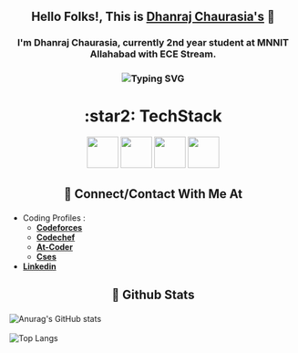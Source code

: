 ## <p align="center"> Hello Folks!, This is [**Dhanraj Chaurasia's**](https://dhanrajchaurasia.github.io/) :wave: </p>
### <p align="center"> I'm Dhanraj Chaurasia, currently 2nd year student at MNNIT Allahabad with ECE Stream. </p>
### <p align="center"> ![Typing SVG](https://readme-typing-svg.herokuapp.com?font=Roboto&color=%23FFF03C&size=25&center=true&vCenter=true&width=850&height=30&lines=An+enthusiast+frontend+web+developer.;A+competitive+programmer+(coder).+;Enthusiast+to+learn+new+skills.;A+quick+learner+to+develop+new+skills.) </p>
<h1 align="center"> :star2: TechStack </h1>
<div align="center">
<!--   <img width="55" src="https://raw.githubusercontent.com/gilbarbara/logos/master/logos/angular-icon.svg"/> -->
  <img width="55" src="https://upload.wikimedia.org/wikipedia/commons/9/9a/Visual_Studio_Code_1.35_icon.svg"/>
  <img width="55" src="https://raw.githubusercontent.com/gilbarbara/logos/master/logos/bootstrap.svg"/>
  <img width="55" src="https://raw.githubusercontent.com/gilbarbara/logos/master/logos/vs-code-icon.svg"/>
<!--   <img width="55" src="https://raw.githubusercontent.com/gilbarbara/logos/master/logos/eslint.svg"/> -->
<!--   <img width="55" src="https://raw.githubusercontent.com/gilbarbara/logos/master/logos/jasmine.svg"/> -->
  <img width="55" src="https://raw.githubusercontent.com/gilbarbara/logos/master/logos/javascript.svg"/>
<!--   <img width="55" src="https://raw.githubusercontent.com/gilbarbara/logos/master/logos/karma.svg"/> -->
<!--   <img width="55" src="https://raw.githubusercontent.com/gilbarbara/logos/master/logos/protactor.svg"/> -->
<!--   <img width="55" src="https://raw.githubusercontent.com/gilbarbara/logos/master/logos/typescript-icon.svg"/> -->
</div>

## <p align="center"> :star2: Connect/Contact With Me At </p>
- Coding Profiles : 
  - [**Codeforces**](https://codeforces.com/profile/coderdhanraj)
  - [**Codechef**](https://codechef.com/users/coderdhanraj/)
  - [**At-Coder**](https://atcoder.jp/users/coderdhanraj/)
  - [**Cses**](https://cses.fi/user/75925/)
- [**Linkedin**](https://www.linkedin.com/in/dhanraj-chaurasia-4309b9207/)
## <p align="center"> :star2: Github Stats </p>
![Anurag's GitHub stats](https://github-readme-stats.vercel.app/api?username=dhanrajchaurasia&show_icons=true&theme=radical)</br>                   
![Top Langs](https://github-readme-stats.vercel.app/api/top-langs/?username=dhanrajchaurasia&show_icons=true&theme=radical) 
